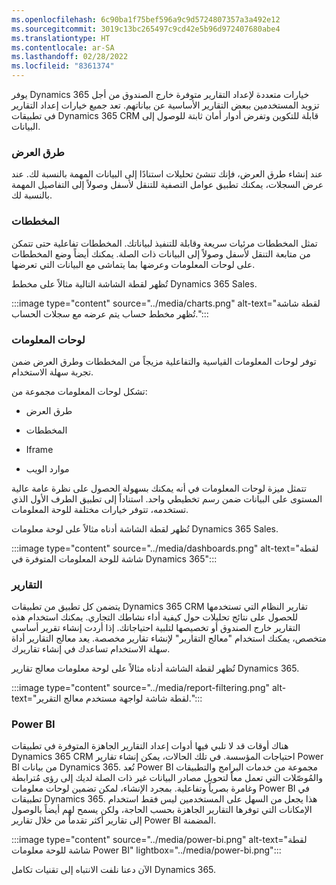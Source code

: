 ```yaml
---
ms.openlocfilehash: 6c90ba1f75bef596a9c9d5724807357a3a492e12
ms.sourcegitcommit: 3019c13bc265497c9cd42e5b96d972407680abe4
ms.translationtype: HT
ms.contentlocale: ar-SA
ms.lasthandoff: 02/28/2022
ms.locfileid: "8361374"
---
```

يوفر Dynamics 365 خيارات متعددة لإعداد التقارير متوفرة خارج الصندوق من أجل تزويد المستخدمين ببعض التقارير الأساسية عن بياناتهم. تعد جميع خيارات إعداد التقارير في تطبيقات Dynamics 365 CRM قابلة للتكوين وتفرض أدوار أمان ثابتة للوصول إلى البيانات.

 

### <a name="views"></a>طرق العرض

عند إنشاء طرق العرض، فإنك تنشئ تحليلات استنادًا إلى البيانات المهمة بالنسبة لك. عند عرض السجلات، يمكنك تطبيق عوامل التصفية للتنقل لأسفل وصولاً إلى التفاصيل المهمة بالنسبة لك.

 

### <a name="charts"></a>المخططات

تمثل المخططات مرئيات سريعة وقابلة للتنفيذ لبياناتك. المخططات تفاعلية حتى تتمكن من متابعة التنقل لأسفل وصولاً إلى البيانات ذات الصلة. يمكنك أيضاً وضع المخططات على لوحات المعلومات وعرضها بما يتماشى مع البيانات التي تعرضها.

 

تُظهر لقطة الشاشة التالية مثالاً على مخطط Dynamics 365 Sales.

:::image type="content" source="../media/charts.png" alt-text="لقطة شاشة تُظهر مخطط حساب يتم عرضه مع سجلات الحساب.":::


 

### <a name="dashboards"></a>لوحات المعلومات

توفر لوحات المعلومات القياسية والتفاعلية مزيجاً من المخططات وطرق العرض ضمن تجربة سهلة الاستخدام. 

تشكل لوحات المعلومات مجموعة من:

- طرق العرض

- المخططات

- Iframe

- موارد الويب

تتمثل ميزة لوحات المعلومات في أنه يمكنك بسهولة الحصول على نظرة عامة عالية المستوى على البيانات ضمن رسم تخطيطي واحد. استناداً إلى تطبيق الطرف الأول الذي تستخدمه، تتوفر خيارات مختلفة للوحة المعلومات. 

 

تُظهر لقطة الشاشة أدناه مثالاً على لوحة معلومات Dynamics 365 Sales.

:::image type="content" source="../media/dashboards.png" alt-text="لقطة شاشة للوحة المعلومات المتوفرة في Dynamics 365":::

 

### <a name="reports"></a>التقارير

يتضمن كل تطبيق من تطبيقات Dynamics 365 CRM تقارير النظام التي تستخدمها للحصول على نتائج تحليلات حول كيفية أداء نشاطك التجاري. يمكنك استخدام هذه التقارير خارج الصندوق أو تخصيصها لتلبية احتياجاتك. إذا أردت إنشاء تقرير أساسي متخصص، يمكنك استخدام "معالج التقارير" لإنشاء تقارير مخصصة. يعد معالج التقارير أداة سهلة الاستخدام تساعدك في إنشاء تقاريرك.

 

تُظهر لقطة الشاشة أدناه مثالاً على لوحة معلومات معالج تقارير Dynamics 365.

:::image type="content" source="../media/report-filtering.png" alt-text="لقطة شاشة لواجهة مستخدم معالج التقرير.":::


 

### <a name="power-bi"></a>Power BI

هناك أوقات قد لا تلبي فيها أدوات إعداد التقارير الجاهزة المتوفرة في تطبيقات Dynamics 365 CRM احتياجات المؤسسة. في تلك الحالات، يمكن إنشاء تقارير Power BI من بيانات Dynamics 365. تُعد Power BI مجموعة من خدمات البرامج والتطبيقات والمُوصّلات التي تعمل معاً لتحويل مصادر البيانات غير ذات الصلة لديك إلى رؤى مُترابطة وغامرة بصرياً وتفاعلية. بمجرد الإنشاء، لمكن تضمين لوحات معلومات Power BI في تطبيقات Dynamics 365. هذا يجعل من السهل على المستخدمين ليس فقط استخدام الإمكانات التي توفرها التقارير الجاهزة بحسب الحاجة، ولكن يسمح لهم أيضاً بالوصول إلى تقارير أكثر تقدماً من خلال تقارير Power BI المضمنة. 


:::image type="content" source="../media/power-bi.png" alt-text="لقطة شاشة للوحة معلومات Power BI" lightbox="../media/power-bi.png":::

الآن دعنا نلفت الانتباه إلى تقنيات تكامل Dynamics 365.